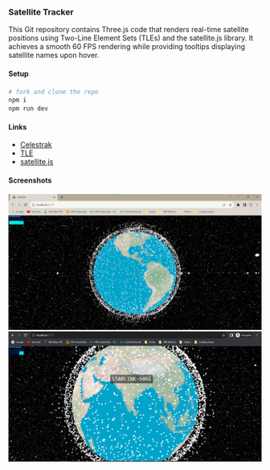 ### Satellite Tracker

This Git repository contains Three.js code that renders real-time satellite positions using Two-Line Element Sets (TLEs) and the satellite.js library.
It achieves a smooth 60 FPS rendering while providing tooltips displaying satellite names upon hover.

#### Setup

```bash
# fork and clone the repo
npm i
npm run dev
```

#### Links

- [Celestrak](https://celestrak.org/)
- [TLE](https://en.wikipedia.org/wiki/Two-line_element_set)
- [satellite.js](https://github.com/shashwatak/satellite-js)

#### Screenshots
![60FPS Screenshot](sat_tracker_60fps.jpg)
![Tooltip 60FPS Screenshot](sat_tracker_60fps_tooltip.jpg)
